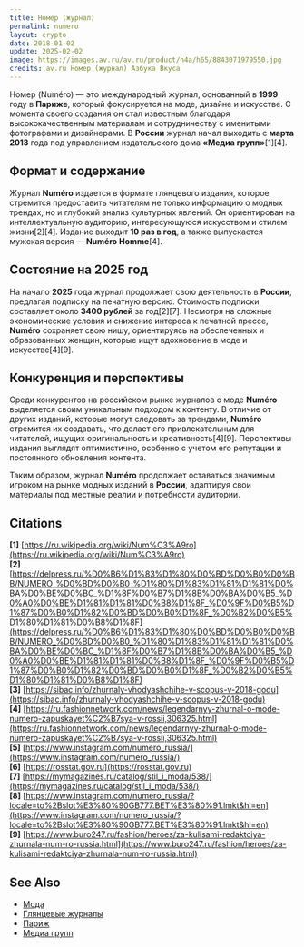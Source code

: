 ```yaml
---
title: Номер (журнал)
permalink: numero
layout: crypto
date: 2018-01-02
update: 2025-02-02
image: https://images.av.ru/av.ru/product/h4a/h65/8843071979550.jpg
credits: av.ru Номер (журнал) Азбука Вкуса 
---
```


Номер (Numéro) — это международный журнал, основанный в **1999** году в **Париже**, который фокусируется на моде, дизайне и искусстве. С момента своего создания он стал известным благодаря высококачественным материалам и сотрудничеству с именитыми фотографами и дизайнерами. В **России** журнал начал выходить с **марта 2013** года под управлением издательского дома **«Медиа групп»**[1][4].

## Формат и содержание

Журнал **Numéro** издается в формате глянцевого издания, которое стремится предоставить читателям не только информацию о модных трендах, но и глубокий анализ культурных явлений. Он ориентирован на интеллектуальную аудиторию, интересующуюся искусством и стилем жизни[2][4]. Издание выходит **10 раз в год**, а также выпускается мужская версия — **Numéro Homme**[4].

## Состояние на 2025 год

На начало **2025** года журнал продолжает свою деятельность в **России**, предлагая подписку на печатную версию. Стоимость подписки составляет около **3400 рублей** за год[2][7]. Несмотря на сложные экономические условия и снижение интереса к печатной прессе, **Numéro** сохраняет свою нишу, ориентируясь на обеспеченных и образованных женщин, которые ищут вдохновение в моде и искусстве[4][9].

## Конкуренция и перспективы

Среди конкурентов на российском рынке журналов о моде **Numéro** выделяется своим уникальным подходом к контенту. В отличие от других изданий, которые могут следовать за трендами, **Numéro** стремится их создавать, что делает его привлекательным для читателей, ищущих оригинальность и креативность[4][9]. Перспективы издания выглядят оптимистично, особенно с учетом его репутации и постоянного обновления контента.

Таким образом, журнал **Numéro** продолжает оставаться значимым игроком на рынке модных изданий в **России**, адаптируя свои материалы под местные реалии и потребности аудитории.

## Citations

**[1]** [https://ru.wikipedia.org/wiki/Num%C3%A9ro](https://ru.wikipedia.org/wiki/Num%C3%A9ro)  
**[2]** [https://delpress.ru/%D0%B6%D1%83%D1%80%D0%BD%D0%B0%D0%BB/NUMERO_%D0%BD%D0%B0_%D1%80%D1%83%D1%81%D1%81%D0%BA%D0%BE%D0%BC_%D1%8F%D0%B7%D1%8B%D0%BA%D0%B5_%D0%A0%D0%BE%D1%81%D1%81%D0%B8%D1%8F_%D0%9F%D0%B5%D1%87%D0%B0%D1%82%D0%BD%D0%B0%D1%8F_%D0%B2%D0%B5%D1%80%D1%81%D0%B8%D1%8F](https://delpress.ru/%D0%B6%D1%83%D1%80%D0%BD%D0%B0%D0%BB/NUMERO_%D0%BD%D0%B0_%D1%80%D1%83%D1%81%D1%81%D0%BA%D0%BE%D0%BC_%D1%8F%D0%B7%D1%8B%D0%BA%D0%B5_%D0%A0%D0%BE%D1%81%D1%81%D0%B8%D1%8F_%D0%9F%D0%B5%D1%87%D0%B0%D1%82%D0%BD%D0%B0%D1%8F_%D0%B2%D0%B5%D1%80%D1%81%D0%B8%D1%8F)  
**[3]** [https://sibac.info/zhurnaly-vhodyashchihe-v-scopus-v-2018-godu](https://sibac.info/zhurnaly-vhodyashchihe-v-scopus-v-2018-godu)  
**[4]** [https://ru.fashionnetwork.com/news/legendarnyy-zhurnal-o-mode-numero-zapuskayet%C2%B7sya-v-rossii,306325.html](https://ru.fashionnetwork.com/news/legendarnyy-zhurnal-o-mode-numero-zapuskayet%C2%B7sya-v-rossii,306325.html)  
**[5]** [https://www.instagram.com/numero_russia/](https://www.instagram.com/numero_russia/)  
**[6]** [https://rosstat.gov.ru](https://rosstat.gov.ru)  
**[7]** [https://mymagazines.ru/catalog/stil_i_moda/538/](https://mymagazines.ru/catalog/stil_i_moda/538/)  
**[8]** [https://www.instagram.com/numero_russia/?locale=to%2Bslot%E3%80%90GB777.BET%E3%80%91.lmkt&hl=en](https://www.instagram.com/numero_russia/?locale=to%2Bslot%E3%80%90GB777.BET%E3%80%91.lmkt&hl=en)  
**[9]** [https://www.buro247.ru/fashion/heroes/za-kulisami-redaktciya-zhurnala-num-ro-russia.html](https://www.buro247.ru/fashion/heroes/za-kulisami-redaktciya-zhurnala-num-ro-russia.html)  

## See Also

- [Мода](мода)  
- [Глянцевые журналы](глянцевые-журналы)  
- [Париж](париж)  
- [Медиа групп](медиа-групп)  

<!-- Prompt:
- Не менять язык статьи, сохранять оригинальный язык.  
- Если тема оформлена как "Имя Фамилия", заголовок должен быть "Фамилия, Имя".  
- Изменить title: A Template на основной топик в статье.  
- Создать permalink: на основе title.  
- Проверь дату в переменной update: 2025-01-31 на текущую дату
- Изменить заголовок раздела "Citations" на ## Citations.  
- Оформить ссылки в разделе "Citations" в формате: **[1]** [URL](URL).  
- При ссылке на источник в тексте, использовать формат: **[x]**, **[x]**.  
- Убедиться, что номера цитат соответствуют записям в разделе "Citations".  
- Сделать номера цитат кликабельными по указанному выше формату.  
- Добавить список связанных тем в том же формате.  
- Если есть списки - конвертируй их в таблицы
- Выделяй даты, места, географические назавания, адреса, имена собственные **таким образом**
- Использовать шаблон - "[Название темы](ссылка-на-тему)" для каждого пункта.  
- Раздел ## See also должен включаться автоматически в конец статьи.  
- Результат в md коде
- Оставить этот Prompt после редактирования в конце кода.
-->
